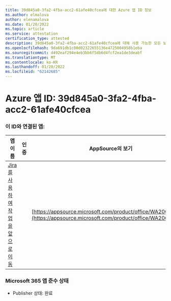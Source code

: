 ```yaml
---
title: 39d845a0-3fa2-4fba-acc2-61afe40cfcea에 대한 Azure 앱 ID 정보
ms.author: elmalova
author: elenamalova
ms.date: 01/20/2022
ms.topic: article
ms.service: attestation
certification_type: attested
description: 39d845a0-3fa2-4fba-acc2-61afe40cfcea에 대해 사용 가능한 모든 보안 및 규정 준수 정보입니다.
ms.openlocfilehash: 9da691db1c00d02322655136e4725004958b1eba
ms.sourcegitcommit: d492eaf294e4eb3bb6f5db6d4fcf2ea1de3deabf
ms.translationtype: MT
ms.contentlocale: ko-KR
ms.lasthandoff: 01/20/2022
ms.locfileid: "62142685"
---
```

# <a name="azure-app-id-39d845a0-3fa2-4fba-acc2-61afe40cfcea"></a>Azure 앱 ID: 39d845a0-3fa2-4fba-acc2-61afe40cfcea


### <a name="apps-associated-with-this-id"></a>이 ID와 연결된 앱:
| **앱 이름** | **인증** | **AppSource의 보기** |
|--------------|---------------|-----------------------|
| [Jira를 사용하여 작업을 앞으로 이동](https://docs.microsoft.com/microsoft-365-app-certification/forward/WA200002855) |  | [https://appsource.microsoft.com/product/office/WA200002855](https://appsource.microsoft.com/product/office/WA200002855) |

### <a name="microsoft-365-app-compliance-status"></a>Microsoft 365 앱 준수 상태
- Publisher 상태: 완료
